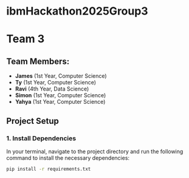 ﻿# ibmHackathon2025Group3


# Team 3

## Team Members:
- **James** (1st Year, Computer Science)
- **Ty** (1st Year, Computer Science)
- **Ravi** (4th Year, Data Science)
- **Simon** (1st Year, Computer Science)
- **Yahya** (1st Year, Computer Science)

## Project Setup

### 1. Install Dependencies
In your terminal, navigate to the project directory and run the following command to install the necessary dependencies:

```bash
pip install -r requirements.txt


